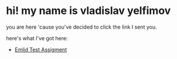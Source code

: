# hi! my name is vladislav yelfimov

you are here 'cause you've decided to click the link I sent you. 

here's what I've got here:

- [Emlid Test Assigment](emlid_test_assigment.md)
